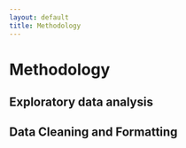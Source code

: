 ```yaml
---
layout: default
title: Methodology
---
```

# Methodology
## Exploratory data analysis

## Data Cleaning and Formatting